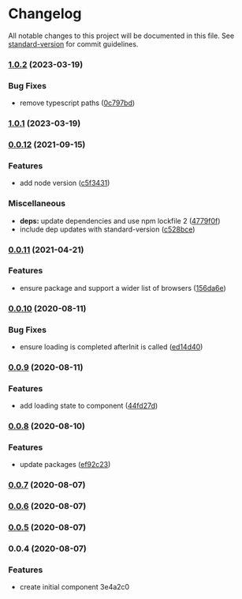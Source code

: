 # Changelog

All notable changes to this project will be documented in this file. See [standard-version](https://github.com/conventional-changelog/standard-version) for commit guidelines.

### [1.0.2](https://github.com/domness/cloudsponge-vue/compare/v1.0.1...v1.0.2) (2023-03-19)


### Bug Fixes

* remove typescript paths ([0c797bd](https://github.com/domness/cloudsponge-vue/commit/0c797bd730f1c79058d81e8f02b3582731c5aff7))

### [1.0.1](https://github.com/domness/cloudsponge-vue/compare/v0.0.12...v1.0.1) (2023-03-19)

### [0.0.12](https://github.com/domness/cloudsponge-vue/compare/v0.0.11...v0.0.12) (2021-09-15)


### Features

* add node version ([c5f3431](https://github.com/domness/cloudsponge-vue/commit/c5f343113c6b74da27776bd67a498b53abc5eba0))


### Miscellaneous

* **deps:** update dependencies and use npm lockfile 2 ([4779f0f](https://github.com/domness/cloudsponge-vue/commit/4779f0f31bf4610ab17b9d00774072547b884376))
* include dep updates with standard-version ([c528bce](https://github.com/domness/cloudsponge-vue/commit/c528bcee0b718d48e29b06b901a29439fb1a5d6a))

### [0.0.11](https://github.com/domness/cloudsponge-vue/compare/v0.0.10...v0.0.11) (2021-04-21)


### Features

* ensure package and support a wider list of browsers ([156da6e](https://github.com/domness/cloudsponge-vue/commit/156da6e41e916a8870af60b876d3fbf0fc909ee8))

### [0.0.10](https://github.com/domness/cloudsponge-vue/compare/v0.0.9...v0.0.10) (2020-08-11)


### Bug Fixes

* ensure loading is completed afterInit is called ([ed14d40](https://github.com/domness/cloudsponge-vue/commit/ed14d40378d914152894c1161ba8bbf2110e4bea))

### [0.0.9](https://github.com/domness/cloudsponge-vue/compare/v0.0.8...v0.0.9) (2020-08-11)


### Features

* add loading state to component ([44fd27d](https://github.com/domness/cloudsponge-vue/commit/44fd27db2fcf8bed697329c220bab91329003c58))

### [0.0.8](https://github.com/domness/cloudsponge-vue/compare/v0.0.6...v0.0.8) (2020-08-10)


### Features

* update packages ([ef92c23](https://github.com/domness/cloudsponge-vue/commit/ef92c2381d7cc6fd017e6c8e7a33cfc796a9ed5a))

### [0.0.7](https://github.com/domness/cloudsponge-vue/compare/v0.0.6...v0.0.7) (2020-08-07)

### [0.0.6](https://github.com/domness/cloudsponge-vue/compare/v0.0.5...v0.0.6) (2020-08-07)

### [0.0.5](https://github.com/domness/cloudsponge-vue/compare/v0.0.4...v0.0.5) (2020-08-07)

### 0.0.4 (2020-08-07)


### Features

* create initial component 3e4a2c0
